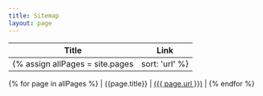```yaml
---
title: Sitemap
layout: page
---
```


| Title | Link |
| --- | --- |
{% assign allPages = site.pages | sort: 'url' %}
{% for page in  allPages %}
| {{page.title}} | <a href="{{site.baseurl}}{{ page.url }}"> ({{ page.url }})</a> |
{% endfor %}
